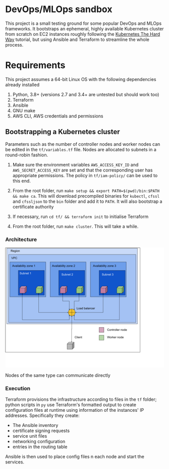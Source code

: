# DevOps/MLOps sandbox

This project is a small testing ground for some popular DevOps and MLOps frameworks. It bootstraps an ephemeral, highly available Kubernetes cluster from scratch on EC2 instances roughly following the [Kubernetes The Hard Way](https://github.com/kelseyhightower/kubernetes-the-hard-way) tutorial, but using Ansible and Terraform to streamline the whole process.

# Requirements

This project assumes a 64-bit Linux OS with the following dependencies already installed

1. Python, 3.8+ (versions 2.7 and 3.4+ are untested but should work too)
2. Terraform
3. Ansible
4. GNU make
5. AWS CLI, AWS credentials and permissions

## Bootstrapping a Kubernetes cluster

Parameters such as the number of controller nodes and worker nodes can be edited in the `tf/variables.tf` file. Nodes are allocated to subnets in a round-robin fashion.

1. Make sure the environment variables `AWS_ACCESS_KEY_ID` and `AWS_SECRET_ACCESS_KEY` are set and that the corresponding user has appropriate permissions. The policy in `tf/iam-policy/` can be used to this end.

2. From the root folder, run `make setup && export PATH=$(pwd)/bin:$PATH && make ca`. This will download precompiled binaries for `kubectl`, `cfssl` and `cfssljson` to the `bin` folder and add it to `PATH`. It will also bootstrap a certificate authority

3. If necessary, run `cd tf/ && terraform init` to initialise Terraform

4. From the root folder, run `make cluster`. This will take a while.

### Architecture

<img src="./readme-imgs/cluster-architecture.svg">

Nodes of the same type can communicate directly

### Execution

Terraform provisions the infrastructure according to files in the `tf` folder; python scripts in `py` use Terraform's formatted output to create configuration files at runtime using information of the instances' IP addresses. Specifically they create:

* The Ansible inventory
* certificate signing requests
* service unit files
* networking configuration
* entries in the routing table

Ansible is then used to place config files n each node and start the services.